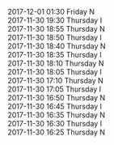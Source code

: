2017-12-01 01:30 Friday  N  
2017-11-30 19:30 Thursday  I  
2017-11-30 18:55 Thursday  N  
2017-11-30 18:50 Thursday  I  
2017-11-30 18:40 Thursday  N  
2017-11-30 18:35 Thursday  I  
2017-11-30 18:10 Thursday  N  
2017-11-30 18:05 Thursday  I  
2017-11-30 17:10 Thursday  N  
2017-11-30 17:05 Thursday  I  
2017-11-30 16:50 Thursday  N  
2017-11-30 16:45 Thursday  I  
2017-11-30 16:35 Thursday  N  
2017-11-30 16:30 Thursday  I  
2017-11-30 16:25 Thursday  N  
